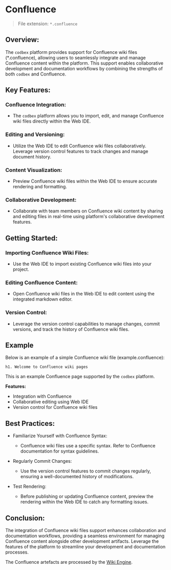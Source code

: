 # Confluence

> File extension: `*.confluence`

## Overview:

The `codbex` platform provides support for Confluence wiki files (*.confluence), allowing users to seamlessly integrate and manage Confluence content within the platform. This support enables collaborative development and documentation workflows by combining the strengths of both `codbex` and Confluence.

## Key Features:

### Confluence Integration:
   - The `codbex` platform allows you to import, edit, and manage Confluence wiki files directly within the Web IDE.

### Editing and Versioning:
   - Utilize the Web IDE to edit Confluence wiki files collaboratively. Leverage version control features to track changes and manage document history.

### Content Visualization:
   - Preview Confluence wiki files within the Web IDE to ensure accurate rendering and formatting.

### Collaborative Development:
   - Collaborate with team members on Confluence wiki content by sharing and editing files in real-time using platform's collaborative development features.

## Getting Started:

### Importing Confluence Wiki Files:
   - Use the Web IDE to import existing Confluence wiki files into your project.

### Editing Confluence Content:
   - Open Confluence wiki files in the Web IDE to edit content using the integrated markdown editor.

### Version Control:
   - Leverage the version control capabilities to manage changes, commit versions, and track the history of Confluence wiki files.

## Example

Below is an example of a simple Confluence wiki file (example.confluence):

```confluence
h1. Welcome to Confluence wiki pages
```

This is an example Confluence page supported by the `codbex` platform.

**Features:**

- Integration with Confluence
- Collaborative editing using Web IDE
- Version control for Confluence wiki files

## Best Practices:

* Familiarize Yourself with Confluence Syntax:
    * Confluence wiki files use a specific syntax. Refer to Confluence documentation for syntax guidelines.

* Regularly Commit Changes:
    * Use the version control features to commit changes regularly, ensuring a well-documented history of modifications.

* Test Rendering:
    * Before publishing or updating Confluence content, preview the rendering within the Web IDE to catch any formatting issues.
    
## Conclusion:

The integration of Confluence wiki files support enhances collaboration and documentation workflows, providing a seamless environment for managing Confluence content alongside other development artifacts. Leverage the features of the platform to streamline your development and documentation processes.

The Confluence artefacts are processed by the [Wiki Engine](../engines/wiki.md).

